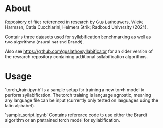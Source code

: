 # About

Repository of files referenced in research by Gus Lathouwers, Wieke Harmsen, Catia Cucchiarini, Helmers Strik; Radboud University (2024).

Contains three datasets used for syllabification benchmarking as well as two algorithms (neural net and Brandt).

Also see https://github.com/guslatho/syllabificator for an older version of the research repository containing additional syllabification algorithms.

# Usage

'torch_train.ipynb' Is a sample setup for training a new torch model to perform syllabification. The torch training is language agnostic, meaning any language file can be input (currently only tested on languages using the latin alphabet).

'sample_script.ipynb' Contains reference code to use either the Brandt algorithm or an pretrained torch model for syllabification.
